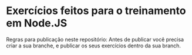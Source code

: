 # Exercícios feitos para o treinamento em Node.JS

Regras para publicação neste repositório:
Antes de publicar você precisa criar a sua branche, e publicar os seus exercícios dentro da sua branch.

